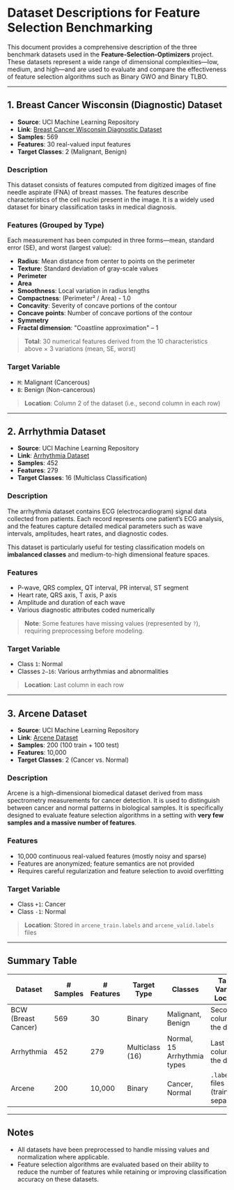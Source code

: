 # Dataset Descriptions for Feature Selection Benchmarking

This document provides a comprehensive description of the three benchmark datasets used in the **Feature-Selection-Optimizers** project. These datasets represent a wide range of dimensional complexities—low, medium, and high—and are used to evaluate and compare the effectiveness of feature selection algorithms such as Binary GWO and Binary TLBO.

---

## 1. Breast Cancer Wisconsin (Diagnostic) Dataset

- **Source**: UCI Machine Learning Repository
- **Link**: [Breast Cancer Wisconsin Diagnostic Dataset](https://archive.ics.uci.edu/dataset/17/breast+cancer+wisconsin+diagnostic)
- **Samples**: 569
- **Features**: 30 real-valued input features
- **Target Classes**: 2 (Malignant, Benign)

### Description
This dataset consists of features computed from digitized images of fine needle aspirate (FNA) of breast masses. The features describe characteristics of the cell nuclei present in the image. It is a widely used dataset for binary classification tasks in medical diagnosis.

### Features (Grouped by Type)
Each measurement has been computed in three forms—mean, standard error (SE), and worst (largest value):

- **Radius**: Mean distance from center to points on the perimeter
- **Texture**: Standard deviation of gray-scale values
- **Perimeter**
- **Area**
- **Smoothness**: Local variation in radius lengths
- **Compactness**: (Perimeter² / Area) - 1.0
- **Concavity**: Severity of concave portions of the contour
- **Concave points**: Number of concave portions of the contour
- **Symmetry**
- **Fractal dimension**: "Coastline approximation" – 1

> **Total**: 30 numerical features derived from the 10 characteristics above × 3 variations (mean, SE, worst)

### Target Variable
- `M`: Malignant (Cancerous)
- `B`: Benign (Non-cancerous)
> **Location**: Column 2 of the dataset (i.e., second column in each row)

---

## 2. Arrhythmia Dataset

- **Source**: UCI Machine Learning Repository
- **Link**: [Arrhythmia Dataset](https://archive.ics.uci.edu/dataset/5/arrhythmia)
- **Samples**: 452
- **Features**: 279
- **Target Classes**: 16 (Multiclass Classification)

### Description
The arrhythmia dataset contains ECG (electrocardiogram) signal data collected from patients. Each record represents one patient’s ECG analysis, and the features capture detailed medical parameters such as wave intervals, amplitudes, heart rates, and diagnostic codes.

This dataset is particularly useful for testing classification models on **imbalanced classes** and medium-to-high dimensional feature spaces.

### Features
- P-wave, QRS complex, QT interval, PR interval, ST segment
- Heart rate, QRS axis, T axis, P axis
- Amplitude and duration of each wave
- Various diagnostic attributes coded numerically

> **Note**: Some features have missing values (represented by `?`), requiring preprocessing before modeling.

### Target Variable
- Class `1`: Normal
- Classes `2–16`: Various arrhythmias and abnormalities
> **Location**: Last column in each row

---

## 3. Arcene Dataset

- **Source**: UCI Machine Learning Repository
- **Link**: [Arcene Dataset](https://archive.ics.uci.edu/dataset/19/arcene)
- **Samples**: 200 (100 train + 100 test)
- **Features**: 10,000
- **Target Classes**: 2 (Cancer vs. Normal)

### Description
Arcene is a high-dimensional biomedical dataset derived from mass spectrometry measurements for cancer detection. It is used to distinguish between cancer and normal patterns in biological samples. It is specifically designed to evaluate feature selection algorithms in a setting with **very few samples and a massive number of features**.

### Features
- 10,000 continuous real-valued features (mostly noisy and sparse)
- Features are anonymized; feature semantics are not provided
- Requires careful regularization and feature selection to avoid overfitting

### Target Variable
- Class `+1`: Cancer
- Class `-1`: Normal
> **Location**: Stored in `arcene_train.labels` and `arcene_valid.labels` files

---

## Summary Table

| Dataset               | # Samples | # Features | Target Type     | Classes                           | Target Variable Location                |
|------------------------|------------|-------------|------------------|------------------------------------|------------------------------------------|
| BCW (Breast Cancer)    | 569        | 30          | Binary           | Malignant, Benign                  | Second column of the dataset             |
| Arrhythmia             | 452        | 279         | Multiclass (16)  | Normal, 15 Arrhythmia types        | Last column of the dataset               |
| Arcene                 | 200        | 10,000      | Binary           | Cancer, Normal                     | `.labels` files (train/test separately)  |

---

## Notes
- All datasets have been preprocessed to handle missing values and normalization where applicable.
- Feature selection algorithms are evaluated based on their ability to reduce the number of features while retaining or improving classification accuracy on these datasets.